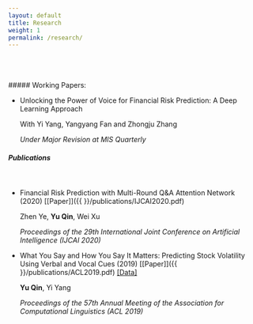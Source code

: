 ```yaml
---
layout: default
title: Research
weight: 1
permalink: /research/
---
```


<br/>
<br/>
<br/>
##### Working Papers:
<br/>

* Unlocking the Power of Voice for Financial Risk Prediction: A Deep Learning Approach

	With Yi Yang, Yangyang Fan and Zhongju Zhang
	
	*Under Major Revision at MIS Quarterly*

##### Publications
<br/>

* Financial Risk Prediction with Multi-Round Q&A Attention Network (2020) [[Paper]]({{  }}/publications/IJCAI2020.pdf)

	Zhen Ye, **Yu Qin**, Wei Xu

	*Proceedings of the 29th International Joint Conference on Artificial Intelligence (IJCAI 2020)*


* What You Say and How You Say It Matters: Predicting Stock Volatility Using Verbal and Vocal Cues (2019)  [[Paper]]({{  }}/publications/ACL2019.pdf) [[Data]](https://github.com/GeminiLn/EarningsCall_Dataset)

	**Yu Qin**, Yi Yang

	*Proceedings of the 57th Annual Meeting of the Association for Computational Linguistics (ACL 2019)*